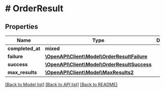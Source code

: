 # # OrderResult

## Properties

Name | Type | Description | Notes
------------ | ------------- | ------------- | -------------
**completed_at** | **mixed** |  |
**failure** | [**\OpenAPI\Client\Model\OrderResultFailure**](OrderResultFailure.md) |  |
**success** | [**\OpenAPI\Client\Model\OrderResultSuccess**](OrderResultSuccess.md) |  |
**max_results** | [**\OpenAPI\Client\Model\MaxResults2**](MaxResults2.md) |  | [optional]

[[Back to Model list]](../../README.md#models) [[Back to API list]](../../README.md#endpoints) [[Back to README]](../../README.md)
